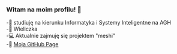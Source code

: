 ### Witam na moim profilu! 👋
-:book: studiuję na kierunku Informatyka i Systemy Inteligentne na AGH  
-:round_pushpin: Wieliczka  
-:computer: Aktualnie zajmuję się projektem "meshi"  
-:page_facing_up: [Moja GitHub Page](https://piotrekg35.github.io/piotrekg35/) 



<!--
**piotrekg35/piotrekg35** is a ✨ _special_ ✨ repository because its `README.md` (this file) appears on your GitHub profile.

Here are some ideas to get you started:

- 🔭 I’m currently working on ...
- 🌱 I’m currently learning ...
- 👯 I’m looking to collaborate on ...
- 🤔 I’m looking for help with ...
- 💬 Ask me about ...
- 📫 How to reach me: ...
- 😄 Pronouns: ...
- ⚡ Fun fact: ...
-->
